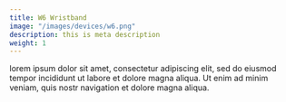 ```yaml
---
title: W6 Wristband
image: "/images/devices/w6.png"
description: this is meta description
weight: 1
---
```


lorem ipsum dolor sit amet, consectetur adipiscing elit, sed do eiusmod tempor incididunt ut labore et dolore magna aliqua. Ut enim ad minim veniam, quis nostr navigation et dolore magna aliqua.
